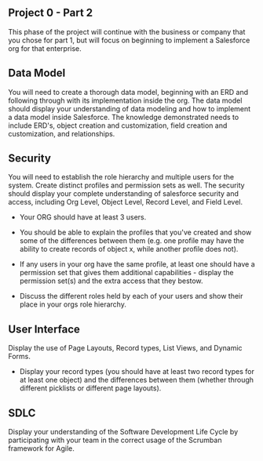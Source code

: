 ## Project 0 - Part 2

This phase of the project will continue with the business or company that you chose 
for part 1, but will focus on beginning to implement a Salesforce org for that 
enterprise. 

## Data Model 

You will need to create a thorough data model, beginning with an ERD and following 
through with its implementation inside the org. The data model should display your 
understanding of data modeling and how to implement a data model inside Salesforce. 
The knowledge demonstrated needs to include ERD's, object creation and customization, 
field creation and customization, and relationships. 

## Security 

You will need to establish the role hierarchy and multiple users for the system. Create 
distinct profiles and permission sets as well. The security should display your complete 
understanding of salesforce security and access, including Org Level, Object Level, 
Record Level, and Field Level. 

* Your ORG should have at least 3 users. 

* You should be able to explain the profiles that you've created and show some of the differences between them (e.g. one profile may have the ability to create records of object x, while another profile does not). 

* If any users in your org have the same profile, at least one should have a permission set that gives them additional capabilities - display the permission set(s) and the extra access that they bestow.

* Discuss the different roles held by each of your users and show their place in your orgs role hierarchy.

## User Interface 

Display the use of Page Layouts, Record types, List Views, and Dynamic Forms. 

* Display your record types (you should have at least two record types for at least one object) and the differences between them (whether through different picklists or different page layouts).

## SDLC
Display your understanding of the Software Development Life Cycle by participating with 
your team in the correct usage of the Scrumban framework for Agile.


